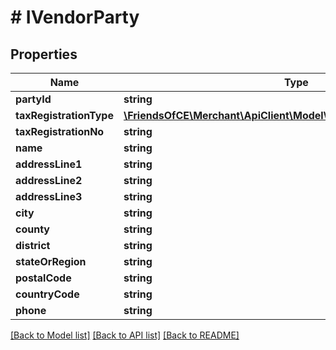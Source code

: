 # # IVendorParty

## Properties

Name | Type | Description | Notes
------------ | ------------- | ------------- | -------------
**partyId** | **string** |  | [optional]
**taxRegistrationType** | [**\FriendsOfCE\Merchant\ApiClient\Model\ModulesTaxRegistrationType**](ModulesTaxRegistrationType.md) |  | [optional]
**taxRegistrationNo** | **string** |  | [optional]
**name** | **string** |  | [optional]
**addressLine1** | **string** |  | [optional]
**addressLine2** | **string** |  | [optional]
**addressLine3** | **string** |  | [optional]
**city** | **string** |  | [optional]
**county** | **string** |  | [optional]
**district** | **string** |  | [optional]
**stateOrRegion** | **string** |  | [optional]
**postalCode** | **string** |  | [optional]
**countryCode** | **string** |  | [optional]
**phone** | **string** |  | [optional]

[[Back to Model list]](../../README.md#models) [[Back to API list]](../../README.md#endpoints) [[Back to README]](../../README.md)
